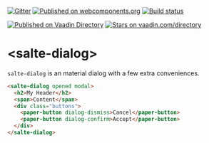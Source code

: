 [![Gitter](https://badges.gitter.im/salte-io/salte-dialog.svg)](https://gitter.im/salte-io/salte-dialog?utm_source=badge&utm_medium=badge&utm_campaign=pr-badge)
[![Published on webcomponents.org](https://img.shields.io/badge/webcomponents.org-published-blue.svg)](https://www.webcomponents.org/element/salte-io/salte-dialog)
[![Build status](https://travis-ci.org/salte-io/salte-dialog.svg?branch=master)](https://travis-ci.org/salte-io/salte-dialog)
  
[![Published on Vaadin  Directory](https://img.shields.io/badge/Vaadin%20Directory-published-00b4f0.svg)](https://vaadin.com/directory/component/salte-iosalte-dialog)
[![Stars on vaadin.com/directory](https://img.shields.io/vaadin-directory/star/salte-iosalte-dialog.svg)](https://vaadin.com/directory/component/salte-iosalte-dialog)

# \<salte-dialog\>

`salte-dialog` is an material dialog with a few extra conveniences.

<!---
```
<custom-element-demo height="600">
  <template>
    <script src="../webcomponentsjs/webcomponents-lite.js"></script>
    <link rel="import" href="../paper-button/paper-button.html">
    <link rel="import" href="salte-dialog.html">
    <style>
      body {
        font-family: 'Roboto', 'Noto', sans-serif;
      }

      salte-dialog {
        --salte-dialog-header-background: #673ab7;
        --paper-button: {
          color: #673ab7;
        };
      }
    </style>
    <next-code-block></next-code-block>
  </template>
</custom-element-demo>
```
-->
```html
<salte-dialog opened modal>
  <h2>My Header</h2>
  <span>Content</span>
  <div class="buttons">
    <paper-button dialog-dismiss>Cancel</paper-button>
    <paper-button dialog-confirm>Accept</paper-button>
  </div>
</salte-dialog>
```
